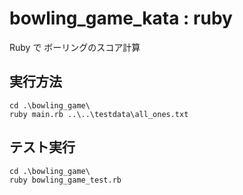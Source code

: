# bowling_game_kata : ruby

Ruby で ボーリングのスコア計算

## 実行方法

```
cd .\bowling_game\
ruby main.rb ..\..\testdata\all_ones.txt
```

## テスト実行

```
cd .\bowling_game\
ruby bowling_game_test.rb
```
